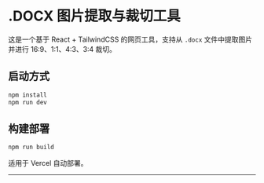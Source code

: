 # .DOCX 图片提取与裁切工具

这是一个基于 React + TailwindCSS 的网页工具，支持从 `.docx` 文件中提取图片并进行 16:9、1:1、4:3、3:4 裁切。

## 启动方式

```bash
npm install
npm run dev
```

## 构建部署

```bash
npm run build
```

适用于 Vercel 自动部署。

---
